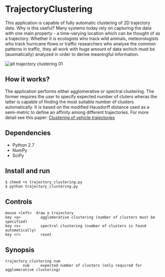 # TrajectoryClustering
This application is capable of fully automatic clustering of 2D trajectory data. Why is this useful? Many systems today rely on capturing the data with one main property - a time-varying location which can be thought of as a trajectory. Whether it is ecologists who track wild animals, meteorologists who track hurricane flows or traffic researchers who analyse the common patterns in traffic, they all work with huge amount of data wchich must be (auomatically) analyzed in order to derive meaningful information.

![alt trajectory clustering 01](https://github.com/bednarikjan/TrajectoryClustering/blob/master/img/trajclus.png)

## How it works?
The application performs either agglomerative or spectral clustering. The former requires the user to specify expected number of cluters wheras the latter is capable of finding the most suitable number of clusters automatically. It is based on the modified Hausdorff distance used as a semi-metric to define an affinity among different trajectories. For more detail see this paper: [Clustering of vehicle trajectories][1]

## Dependencies
* Python 2.7
* NumPy
* SciPy

## Install and run
```
$ chmod +x trajectory_clustering.py
$ python trajectory_clustering.py
```

## Controls
```
mouse <left>  draw a trajectory
key <a>		    agglomerative clustering (number of clusters must be specified)
key <s>		    spectral clustering (number of clusters is found automatically)
key <r>		    reset
```

## Synopsis
```
trajectory_clustering num
		num		expected number of clusters (only required for agglomerative clustering)
```

[1]: http://ieeexplore.ieee.org/xpls/abs_all.jsp?arnumber=5462900
